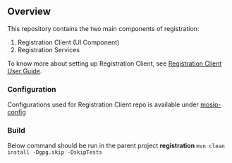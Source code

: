 ## Overview

This repository contains the two main components of registration:
1. Registration Client (UI Component)
2. Registration Services


To know more about setting up Registration Client, see [Registration Client User Guide](https://docs.mosip.io/1.2.0/modules/registration-client/registration-client-user-guide).

### Configuration
Configurations used for Registration Client repo is available under [mosip-config](https://github.com/mosip/mosip-config/blob/master/registration-default.properties)

### Build
Below command should be run in the parent project **registration**
`mvn clean install -Dgpg.skip -DskipTests`
